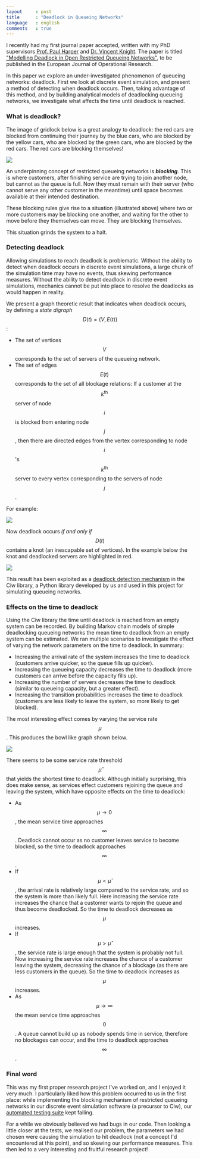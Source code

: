 ```yaml
---
layout     : post
title      : "Deadlock in Queueing Networks"
language   : english
comments   : true
---
```


I recently had my first journal paper accepted, written with my PhD supervisors
[Prof. Paul Harper](http://www.profpaulharper.com/) and
[Dr. Vincent Knight](http://vknight.org/).
The paper is titled ["Modelling Deadlock in Open Restricted Queueing Networks"](http://www.sciencedirect.com/science/article/pii/S0377221717309529), to be published in the European
Journal of Operational Research.

In this paper we explore an under-investigated phenomenon of queueing networks:
deadlock.
First we look at discrete event simulation, and present a method of detecting
when deadlock occurs.
Then, taking advantage of this method, and by building analytical models of
deadlocking queueing networks, we investigate what affects the time until
deadlock is reached.

### What is deadlock?

The image of gridlock below is a great analogy to deadlock: the red cars are
blocked from continuing their journey by the blue cars, who are blocked by the
yellow cars, who are blocked by the green cars, who are blocked by the red cars.
The red cars are blocking themselves!

![]({{site.baseurl}}/images/gridlock_queueing.png)

An underpinning concept of restricted queueing networks is ***blocking***.
This is where customers, after finishing service are trying to join another
node, but cannot as the queue is full.
Now they must remain with their server (who cannot serve any other customer in
the meantime) until space becomes available at their intended destination.

These blocking rules give rise to a situation (illustrated above) where two or
more customers may be blocking one another, and waiting for the other to move
before they themselves can move.
They are blocking themselves.

This situation grinds the system to a halt.


### Detecting deadlock

Allowing simulations to reach deadlock is problematic.
Without the ability to detect when deadlock occurs in discrete event simulations,
a large chunk of the simulation time may have no events, thus skewing
performance measures.
Without the ability to detect deadlock in discrete event simulations, mechanics
cannot be put into place to resolve the deadlocks as would happen in reality.

We present a graph theoretic result that indicates when deadlock occurs, by
defining a *state digraph* $$D(t) = (V, E(t))$$:

+ The set of vertices $$V$$ corresponds to the set of servers of the queueing
network.
+ The set of edges $$E(t)$$ corresponds to the set of all blockage relations:
If a customer at the $$k^{\text{th}}$$ server of node $$i$$ is blocked from
entering node $$j$$, then there are directed edges from the vertex corresponding
to node $$i$$'s $$k^{\text{th}}$$ server to every vertex corresponding to the
servers of node $$j$$.

For example:

![]({{site.baseurl}}/images/statedigraph.png)

Now deadlock occurs *if and only if* $$D(t)$$ contains a knot (an inescapable
set of vertices).
In the example below the knot and deadlocked servers are highlighted in red.

![]({{site.baseurl}}/images/statedigraph_knot.png)

This result has been exploited as a [deadlock detection mechanism](http://ciw.readthedocs.io/en/latest/Guides/deadlock.html) in the Ciw library, a Python library developed by us and used in this
project for simulating queueing networks.


### Effects on the time to deadlock

Using the Ciw library the time until deadlock is reached from an empty system
can be recorded.
By building Markov chain models of simple deadlocking queueing networks the mean
time to deadlock from an empty system can be estimated.
We ran multiple scenarios to investigate the effect of varying the network
parameters on the time to deadlock.
In summary:

+ Increasing the arrival rate of the system increases the time to deadlock
(customers arrive quicker, so the queue fills up quicker).
+ Increasing the queueing capacity decreases the time to deadlock (more
customers can arrive before the capacity fills up).
+ Increasing the number of servers decreases the time to deadlock (similar to
queueing capacity, but a greater effect).
+ Increasing the transition probabilities increases the time to deadlock
(customers are less likely to leave the system, so more likely to get blocked).

The most interesting effect comes by varying the service rate $$\mu$$.
This produces the bowl like graph shown below.

![]({{site.baseurl}}/images/varymu1_1Nms.png)

There seems to be some service rate threshold $$\hat{\mu}$$ that yields the
shortest time to deadlock.
Although initially surprising, this does make sense, as services effect
customers rejoining the queue and leaving the system, which have opposite
effects on the time to deadlock:

+ As $$\mu \rightarrow 0$$, the mean service time approaches $$\infty$$.
Deadlock cannot occur as no customer leaves service to become blocked, so the
time to deadlock approaches $$\infty$$.
+ If $$\mu < \hat{\mu}$$, the arrival rate is relatively large compared to the
service rate, and so the system is more than likely full.
Here increasing the service rate increases the chance that a customer wants to
rejoin the queue and thus become deadlocked.
So the time to deadlock decreases as $$\mu$$ increases.
+ If $$\mu > \hat{\mu}$$, the service rate is large enough that the system is
probably not full.
Now increasing the service rate increases the chance of a customer leaving the
system, decreasing the chance of a blockage (as there are less customers in the
queue). So the time to deadlock increases as $$\mu$$ increases.
+ As $$\mu \rightarrow \infty$$ the mean service time approaches $$0$$.
A queue cannot build up as nobody spends time in service, therefore no blockages
can occur, and the time to deadlock approaches $$\infty$$.

### Final word

This was my first proper research project I've worked on, and I enjoyed it very
much.
I particularly liked how this problem occurred to us in the first place: while
implementing the blocking mechanism of restricted queueing networks in our
discrete event simulation software (a precursor to Ciw), our
[automated testing suite](https://www.obeythetestinggoat.com/) kept failing.

For a while we obviously believed we had bugs in our code.
Then looking a little closer at the tests, we realised our problem, the
parameters we had chosen were causing the simulation to hit deadlock (not a
concept I'd encountered at this point), and so skewing our performance measures.
This then led to a very interesting and fruitful research project!